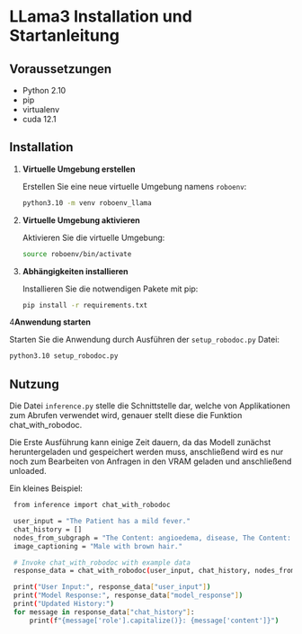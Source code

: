 
# LLama3 Installation und Startanleitung

## Voraussetzungen
- Python 2.10
- pip
- virtualenv
- cuda 12.1

## Installation

1. **Virtuelle Umgebung erstellen**

   Erstellen Sie eine neue virtuelle Umgebung namens `roboenv`:

   ```bash
   python3.10 -m venv roboenv_llama
   ```

2. **Virtuelle Umgebung aktivieren**

   Aktivieren Sie die virtuelle Umgebung:

   ```bash
   source roboenv/bin/activate
   ```

3. **Abhängigkeiten installieren**

   Installieren Sie die notwendigen Pakete mit pip:

   ```bash
   pip install -r requirements.txt
   ```

4**Anwendung starten**

   Starten Sie die Anwendung durch Ausführen der `setup_robodoc.py` Datei:

   ```bash
   python3.10 setup_robodoc.py
   ```


## Nutzung

Die Datei `inference.py` stelle die Schnittstelle dar, welche von Applikationen zum Abrufen verwendet wird, genauer stellt diese die Funktion chat_with_robodoc.

Die Erste Ausführung kann einige Zeit dauern, da das Modell zunächst heruntergeladen und gespeichert werden muss, anschließend wird es nur noch zum Bearbeiten von Anfragen in den VRAM geladen und anschließend unloaded.

Ein kleines Beispiel:


   ```bash
    from inference import chat_with_robodoc

    user_input = "The Patient has a mild fever."
    chat_history = []
    nodes_from_subgraph = "The Content: angioedema, disease, The Content: acquired angioedema, disease"
    image_captioning = "Male with brown hair." 

    # Invoke chat_with_robodoc with example data
    response_data = chat_with_robodoc(user_input, chat_history, nodes_from_subgraph, image_captioning)

    print("User Input:", response_data["user_input"])
    print("Model Response:", response_data["model_response"])
    print("Updated History:")
    for message in response_data["chat_history"]:
        print(f"{message['role'].capitalize()}: {message['content']}")
   ```

    
